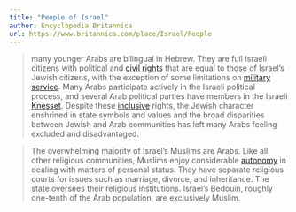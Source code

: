 ```yaml
---
title: "People of Israel"
author: Encyclopedia Britannica
url: https://www.britannica.com/place/Israel/People
---
```


> many younger Arabs are bilingual in Hebrew. They are full Israeli citizens with political and [civil rights](https://www.britannica.com/topic/civil-rights) that are equal to those of Israel’s Jewish citizens, with the exception of some limitations on [military service](https://www.britannica.com/topic/armed-force). Many Arabs participate actively in the Israeli political process, and several Arab political parties have members in the Israeli [Knesset](https://www.britannica.com/topic/Knesset). Despite these [inclusive](https://www.merriam-webster.com/dictionary/inclusive) rights, the Jewish character enshrined in state symbols and values and the broad disparities between Jewish and Arab communities has left many Arabs feeling excluded and disadvantaged.


> The overwhelming majority of Israel’s Muslims are Arabs. Like all other religious communities, Muslims enjoy considerable [autonomy](https://www.merriam-webster.com/dictionary/autonomy) in dealing with matters of personal status. They have separate religious courts for issues such as marriage, divorce, and inheritance. The state oversees their religious institutions. Israel’s Bedouin, roughly one-tenth of the Arab population, are exclusively Muslim.



